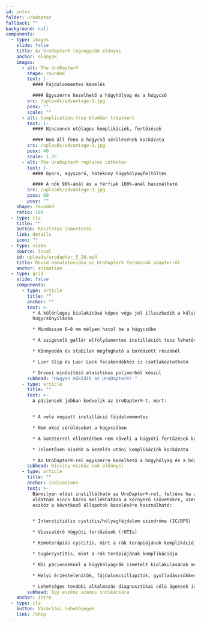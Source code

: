 ```yaml
---
id: intro
folder: urodapter
fallback: ""
background: null
components:
  - type: images
    slide: false
    title: Az UroDapter® legnagyobb előnyei
    anchor: elonyok
    images:
      - alt: The UroDapter®
        shape: rounded
        text: |-
          #### Fájdalommentes kezelés 

          #### Egyszerre kezelhető a húgyhólyag és a húgycső
        src: /uploads/advantage-1.jpg
        posx: ""
        scale: ""
      - alt: Complication-free bladder treatment
        text: |-
          #### Nincsenek utólagos komplikációk, fertőzések

          #### Nem áll fenn a húgycső sérülésének kockázata
        src: /uploads/advantage-2.jpg
        posx: 40
        scale: 1.25
      - alt: The UroDapter® replaces catheter
        text: |-
          #### Gyors, egyszerű, hatékony húgyhólyagfeltöltés

          #### A nők 98%-ánál és a férfiak 100%-ánál használható
        src: /uploads/advantage-3.jpg
        posx: 60
        posy: ""
    shape: rounded
    ratio: 100
  - type: cta
    title: ""
    button: Részletes ismertetés
    link: details
    icon: ""
  - type: video
    source: local
    id: uploads/urodapter_5_20.mp4
    title: Rövid bemutatóvideó az UroDapter® fecskendő adapterről
    anchor: animation
  - type: grid
    slide: false
    components:
      - type: article
        title: ""
        anchor: ""
        text: >-
          * A különleges kialakítású kúpos vége jól illeszkedik a külső
          húgycsőnyílásba 

          * Mindössze 6–8 mm mélyen hatol be a húgycsőbe 

          * A szigetelő gallér elfolyásmentes instillációt tesz lehetővé 

          * Könnyedén és stabilan megfogható a bordázott részénél 

          * Luer Slip és Luer Lock fecskendőkhöz is csatlakoztatható 

          * Orvosi minősítésű elasztikus polimerből készül
        subhead: "Hogyan működik az UroDapter®? "
      - type: article
        title: ""
        text: >-
          A páciensek jobban kedvelik az UroDapter®-t, mert:  


          * A vele végzett instilláció fájdalommentes 

          * Nem okoz sérüléseket a húgycsőben 

          * A katéterrel ellentétben nem növeli a húgyúti fertőzések kockázatát 

          * Jelentősen kisebb a kezelés utáni komplikációk kockázata 

          * Az UroDapter®-rel egyszerre kezelhető a húgyhólyag és a húgycső, ami katéterrel csak nagyon nehezen valósítható meg.
        subhead: Kicsiny eszköz sok előnnyel
      - type: article
        title: ""
        anchor: indications
        text: >-
          Bármilyen oldat instillálható az UroDapter®-rel, feltéve ha az
          oldatnak nincs káros mellékhatása a környező szövetekre, szervekre. Az
          eszköz a következő állapotok kezelésére használható: 


          * Interstitiális cystitis/hólyagfájdalom szindróma (IC/BPS) 

          * Visszatérő húgyúti fertőzések (rUTIs)  

          * Kemoterápiás cystitis, mint a rák terápiájának komplikációja 

          * Sugárcystitis, mint a rák terápiájának komplikációja 

          * Női pácienseknél a húgyhólyagrák ismételt kialakulásának megelőzése 

          * Helyi érzéstelenítők, fájdalomcsillapítók, gyulladáscsökkentők alkalmazása bármilyen indikációra 

          * Lehetséges további alkalmazás diagnosztikai célú ágensek instillációja – pl. retrográd uretrográfia, fisztulográfia
        subhead: Egy eszköz számos indikációra
    anchor: intro
  - type: cta
    button: Vásárlási lehetőségek
    link: /shop
---
```

